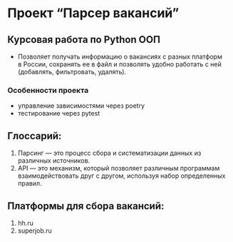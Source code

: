 # Проект “Парсер вакансий”

## Курсовая работа по Python ООП

- Позволяет получать информацию о вакансиях с разных платформ в России, сохранять ее в файл и позволять удобно работать с ней (добавлять, фильтровать, удалять).

### Особенности проекта
- управление зависимостями через poetry
- тестирование через pytest


## Глоссарий:
1. Парсинг — это процесс сбора и систематизации данных из различных источников.
2. API — это механизм, который позволяет различным программам взаимодействовать друг с другом, используя набор определенных правил.

## Платформы для сбора вакансий:
1. hh.ru
2. superjob.ru
